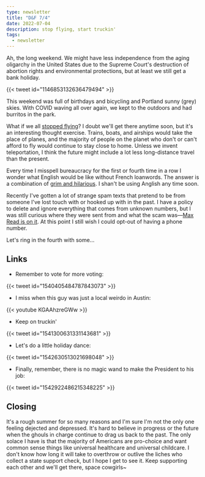 ```yaml
---
type: newsletter
title: "D&F 7/4"
date: 2022-07-04
description: stop flying, start truckin'
tags:
  - newsletter
---
```


Ah, the long weekend. We might have less independence from the aging oligarchy in the United States due to the Supreme Court's destruction of abortion rights and environmental protections, but at least we still get a bank holiday.

{{< tweet id="1146853132636479494" >}}

This weekend was full of birthdays and bicycling and Portland sunny (grey) skies. With COVID waving all over again, we kept to the outdoors and had burritos in the park. 

What if we all [stopped flying](https://www.bbc.com/future/article/20220519-what-if-we-all-stopped-flying)? I doubt we'll get there anytime soon, but it's an interesting thought exercise. Trains, boats, and airships would take the place of planes, and the majority of people on the planet who don't or can't afford to fly would continue to stay close to home. Unless we invent teleportation, I think the future might include a lot less long-distance travel than the present. 

Every time I misspell bureaucracy for the first or fourth time in a row I wonder what English would be like without French loanwords. The answer is a combination of [grim and hilarious](https://youtu.be/IIo-17SIkws). I shan't be using Anglish any time soon.

Recently I've gotten a lot of strange spam texts that pretend to be from someone I've lost touch with or hooked up with in the past. I have a policy to delete and ignore everything that comes from unknown numbers, but I was still curious where they were sent from and what the scam was—[Max Read is on it](https://newsletters.feedbinusercontent.com/528/528ff9b1d590ed8ddf1a8408c813a20569dba8e1.html). At this point I still wish I could opt-out of having a phone number.

Let's ring in the fourth with some...

## Links

- Remember to vote for more voting:

{{< tweet id="1540405484787843073" >}}

- I miss when this guy was just a local weirdo in Austin:

{{< youtube KGAAhzreGWw >}}

- Keep on truckin'

{{< tweet id="1541300631331143681" >}}

- Let's do a little holiday dance:

{{< tweet id="1542630513021698048" >}}

- Finally, remember, there is no magic wand to make the President to his job:

{{< tweet id="1542922486215348225" >}}

## Closing

It's a rough summer for so many reasons and I'm sure I'm not the only one feeling dejected and depressed. It's hard to believe in progress or the future when the ghouls in charge continue to drag us back to the past. The only solace I have is that the majority of Americans are pro-choice and want common sense things like universal healthcare and universal childcare. I don't know how long it will take to overthrow or outlive the liches who collect a state support check, but I hope I get to see it. Keep supporting each other and we'll get there, space cowgirls~